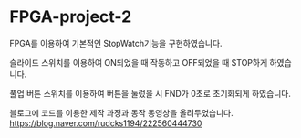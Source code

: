 # FPGA-project-2

FPGA를 이용하여 기본적인 StopWatch기능을 구현하였습니다.

슬라이드 스위치를 이용하여 ON되었을 때 작동하고 OFF되었을 때 STOP하게 하였습니다.

풀업 버튼 스위치를 이용하여 버튼을 눌렀을 시 FND가 0초로 초기화되게 하였습니다.

블로그에 코드를 이용한 제작 과정과 동작 동영상을 올려두었습니다.
https://blog.naver.com/rudcks1194/222560444730
